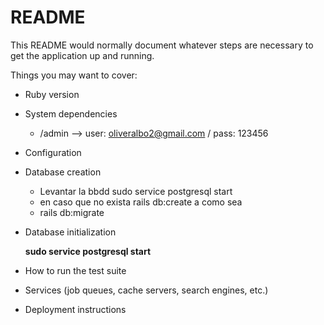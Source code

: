 # README

This README would normally document whatever steps are necessary to get the
application up and running.

Things you may want to cover:

* Ruby version

* System dependencies
  - /admin --> user: oliveralbo2@gmail.com / pass: 123456
  
* Configuration

* Database creation
  - Levantar la bbdd  sudo service postgresql start
  - en caso que no exista rails db:create a como sea
  - rails db:migrate

* Database initialization
  
   __sudo service postgresql start__

* How to run the test suite

* Services (job queues, cache servers, search engines, etc.)

* Deployment instructions


